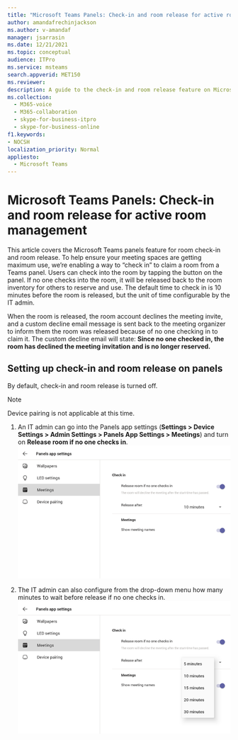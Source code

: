```yaml
---
title: "Microsoft Teams Panels: Check-in and room release for active room management"
author: amandafrechinjackson
ms.author: v-amandaf
manager: jsarrasin
ms.date: 12/21/2021
ms.topic: conceptual
audience: ITPro
ms.service: msteams
search.appverid: MET150 
ms.reviewer: 
description: A guide to the check-in and room release feature on Microsoft Teams panels.
ms.collection: 
  - M365-voice
  - M365-collaboration
  - skype-for-business-itpro
  - skype-for-business-online
f1.keywords:
- NOCSH
localization_priority: Normal
appliesto: 
  - Microsoft Teams
---
```


# Microsoft Teams Panels: Check-in and room release for active room management

This article covers the Microsoft Teams panels feature for room check-in and room release. To help ensure your meeting spaces are getting maximum use, we’re enabling a way to “check in” to claim a room from a Teams panel. Users can check into the room by tapping the button on the panel. If no one checks into the room, it will be released back to the room inventory for others to reserve and use. The default time to check in is 10 minutes before the room is released, but the unit of time configurable by the IT admin.

When the room is released, the room account declines the meeting invite, and a custom decline email message is sent back to the meeting organizer to inform them the room was released because of no one checking in to claim it. The custom decline email will state: **Since no one checked in, the room has declined the meeting invitation and is no longer reserved.**

## Setting up check-in and room release on panels

By default, check-in and room release is turned off.

>[!NOTE]
>Device pairing is not applicable at this time.

1.  An IT admin can go into the Panels app settings (**Settings > Device Settings > Admin Settings > Panels App Settings > Meetings**) and turn on **Release room if no one checks in**.
![Screenshot of the Panels app settings interface.](media/checkin1.png)

2.  The IT admin can also configure from the drop-down menu how many minutes to wait before release if no one checks in.
![Screenshot of the Panels app settings interface showing the drop-down menu to configure minutes to wait before release.](media/checkin2.png)